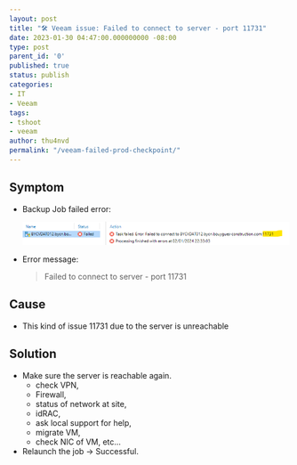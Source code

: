 ```yaml
---
layout: post
title: "🛠 Veeam issue: Failed to connect to server - port 11731"
date: 2023-01-30 04:47:00.000000000 -08:00
type: post
parent_id: '0'
published: true
status: publish
categories:
- IT
- Veeam
tags:
- tshoot
- veeam
author: thu4nvd
permalink: "/veeam-failed-prod-checkpoint/"
---
```


## Symptom
* Backup Job failed error:  
  
  ![Alt text](../assets/2024/conn1.png)


* Error message: 
  
  > Failed to connect to server - port 11731

## Cause

* This kind of issue 11731 due to the server is unreachable

## Solution

* Make sure the server is reachable again.   
  - check VPN, 
  - Firewall, 
  - status of network at site, 
  - idRAC, 
  - ask local support for help, 
  - migrate VM, 
  - check NIC of VM, etc...
* Relaunch the job -> Successful.